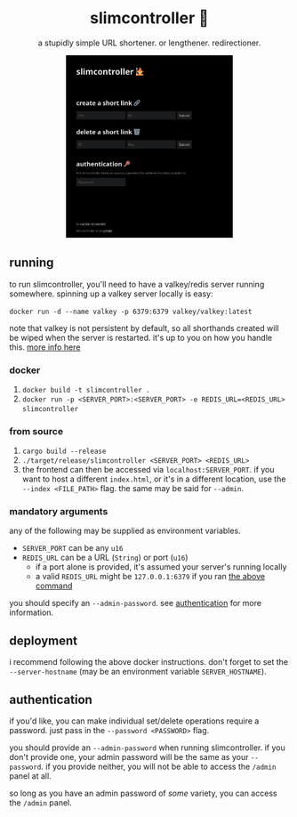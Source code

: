 <h1 align="center">slimcontroller 🧙</h1>
<p align="center">a stupidly simple URL shortener. or lengthener. redirectioner.
</p>
<p align="center">
<img width="300" src="/screenshot.jpg?raw=true">
</p>

## running

to run slimcontroller, you'll need to have a valkey/redis server running somewhere. spinning up a valkey server locally is easy:

`docker run -d --name valkey -p 6379:6379 valkey/valkey:latest`

note that valkey is not persistent by default, so all shorthands created will be wiped when the server is restarted. it's up to you on how you handle this. [more info here](https://valkey.io/topics/persistence/)

### docker

1. `docker build -t slimcontroller .`
2. `docker run -p <SERVER_PORT>:<SERVER_PORT> -e REDIS_URL=<REDIS_URL> slimcontroller`

### from source

1. `cargo build --release`
2. `./target/release/slimcontroller <SERVER_PORT> <REDIS_URL>`
3. the frontend can then be accessed via `localhost:SERVER_PORT`. if you want to host a different `index.html`, or it's in a different location, use the `--index <FILE_PATH>` flag. the same may be said for `--admin`.

### mandatory arguments

any of the following may be supplied as environment variables.

- `SERVER_PORT` can be any `u16`
- `REDIS_URL` can be a URL (`String`) or port (`u16`)
  - if a port alone is provided, it's assumed your server's running locally
  - a valid `REDIS_URL` might be `127.0.0.1:6379` if you ran [the above command](#running)

you should specify an `--admin-password`. see [authentication](#authentication) for more information.

## deployment

i recommend following the above docker instructions. don't forget to set the `--server-hostname` (may be an environment variable `SERVER_HOSTNAME`).

## authentication

if you'd like, you can make individual set/delete operations require a password. just pass in the `--password <PASSWORD>` flag.

you should provide an `--admin-password` when running slimcontroller. if you don't provide one, your admin password will be the same as your `--password`. if you provide neither, you will not be able to access the `/admin` panel at all.

so long as you have an admin password of _some_ variety, you can access the `/admin` panel.
